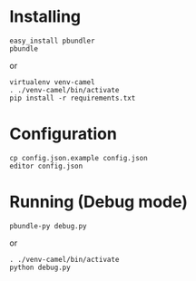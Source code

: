 # Installing

    easy_install pbundler
    pbundle

or

    virtualenv venv-camel
    . ./venv-camel/bin/activate
    pip install -r requirements.txt

# Configuration

    cp config.json.example config.json
    editor config.json

# Running (Debug mode)

    pbundle-py debug.py

or

    . ./venv-camel/bin/activate
    python debug.py

